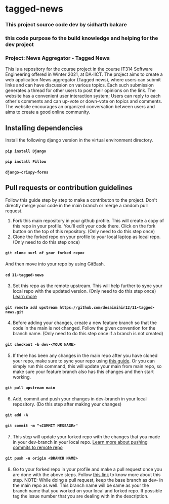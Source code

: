 # tagged-news
### This project source code  dev by sidharth bakare 
### this code purpose fo the build knowledge and helping for the dev project
### Project: News Aggregator - Tagged News
This is a repository for the course project in the course IT314 Software Engineering offered in Winter 2021, at DA-IICT. The project aims to create a web application News aggregator (Tagged news), where users can submit links and can have discussion on various topics. Each such submission generates a thread for other users to post their opinions on the link. The website has a convenient user interaction system; Users can reply to each other's comments and can up-vote or down-vote on topics and comments. The website encourages an organized conversation between users and aims to create a good online community.
## Installing dependencies
Install the following django version in the virtual environment directory. 
#### `pip install Django`
#### `pip install Pillow`
#### `django-crispy-forms`
## Pull requests or contribution guidelines
Follow this guide step by step to make a contributon to the project. Don't directly merge your code in the main branch or merge a random pull request.
1. Fork this main repository in your github profile. This will create a copy of this repo in your profile. You'll edit your code there. Click on the fork button on the top of this repository. (Only need to do this step once)
2. Clone the forked repo on your profile to your local laptop as local repo. (Only need to do this step once)
#### `git clone <url of your forked repo>`
And then move into your repo by using GitBash.
#### `cd 11-tagged-news`
3. Set this repo as the remote upstream. This will help further to sync your local repo with the updated version. (Only need to do this step once) [Learn more](https://docs.github.com/en/github/collaborating-with-issues-and-pull-requests/configuring-a-remote-for-a-fork)
#### `git remote add upstream https://github.com/desaimihir12/11-tagged-news.git`
4. Before adding your changes, create a new feature branch so that the code in the main is not changed. Follow the given convention for the branch name. (Only need to do this step once if a branch is not created)
#### `git checkout -b dev-<YOUR NAME>`
5. If there has been any changes in the main repo after you have cloned your repo, make sure to sync your repo using [this guide](https://docs.github.com/en/github/collaborating-with-issues-and-pull-requests/syncing-a-fork).
Or you can simply run this command, this will update your main from main repo, so make sure your feature branch also has this changes and then start working.
#### `git pull upstream main`
6. Add, commit and push your changes in dev-branch in your local repository. (Do this step after making your changes)
#### `git add -A`
#### `git commit -m "<COMMIT MESSAGE>"`
7. This step will update your forked repo with the changes that you made in your dev-branch in your local repo.
[Learn more about pushing commits to remote repo](https://docs.github.com/en/github/using-git/pushing-commits-to-a-remote-repository)
#### `git push -u origin <BRANCH NAME>`
8. Go to your forked repo in your profile and make a pull request once you are done with the above steps. Follow [this link](https://docs.github.com/en/github/collaborating-with-issues-and-pull-requests/creating-a-pull-request-from-a-fork) to know more about this step.
NOTE: While doing a pull request, keep the base branch as dev-<YOUR NAME> in the main repo as well. This branch name will be same as your the branch name that you worked on your local and forked repo. If possible tag the issue number that you are dealing with in the description.
